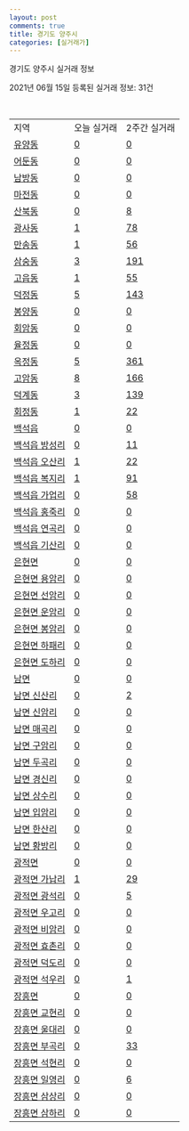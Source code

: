 ```yaml
---
layout: post
comments: true
title: 경기도 양주시
categories: [실거래가]
---
```


경기도 양주시 실거래 정보

2021년 06월 15일 등록된 실거래 정보: 31건

<script type="text/javascript">
  google.charts.load('current', {'packages':['corechart']});
  google.charts.setOnLoadCallback(drawChart);

  function drawChart() {
    var data = google.visualization.arrayToDataTable([['거래일', '매매', '전월세', '전매'], ['2021-04', 1, 2, 0], ['2021-05', 1, 1, 0], ['2021-06', 0, 0, 3], ['2021-02', 0, 1, 0], ['2021-03', 1, 0, 0]]);

    var options = {
      title: '최근 2개월간 거래량 추이',
      legend: { position: 'bottom' }
    };

    var chart = new google.visualization.LineChart(document.getElementById('columnchart_material'));
    chart.draw(data, (options));
  }
</script>

<div id="columnchart_material" style="width: 450px; margin-left: -35px"></div>
<br>
<table class="sortable">
  <tr>
    <td>지역</td>
    <td>오늘 실거래</td>
    <td>2주간 실거래</td>
  </tr>

  
  <tr class="item">
    <td><a href="4163010100.html">유양동</a></td>
    <td><a href="4163010100.html">0</a></td>
    <td><a href="4163010100.html">0</a></td>
  </tr>
    

  <tr class="item">
    <td><a href="4163010200.html">어둔동</a></td>
    <td><a href="4163010200.html">0</a></td>
    <td><a href="4163010200.html">0</a></td>
  </tr>
    

  <tr class="item">
    <td><a href="4163010300.html">남방동</a></td>
    <td><a href="4163010300.html">0</a></td>
    <td><a href="4163010300.html">0</a></td>
  </tr>
    

  <tr class="item">
    <td><a href="4163010400.html">마전동</a></td>
    <td><a href="4163010400.html">0</a></td>
    <td><a href="4163010400.html">0</a></td>
  </tr>
    

  <tr class="item">
    <td><a href="4163010500.html">산북동</a></td>
    <td><a href="4163010500.html">0</a></td>
    <td><a href="4163010500.html">8</a></td>
  </tr>
    

  <tr class="item">
    <td><a href="4163010600.html">광사동</a></td>
    <td><a href="4163010600.html">1</a></td>
    <td><a href="4163010600.html">78</a></td>
  </tr>
    

  <tr class="item">
    <td><a href="4163010700.html">만송동</a></td>
    <td><a href="4163010700.html">1</a></td>
    <td><a href="4163010700.html">56</a></td>
  </tr>
    

  <tr class="item">
    <td><a href="4163010800.html">삼숭동</a></td>
    <td><a href="4163010800.html">3</a></td>
    <td><a href="4163010800.html">191</a></td>
  </tr>
    

  <tr class="item">
    <td><a href="4163010900.html">고읍동</a></td>
    <td><a href="4163010900.html">1</a></td>
    <td><a href="4163010900.html">55</a></td>
  </tr>
    

  <tr class="item">
    <td><a href="4163011000.html">덕정동</a></td>
    <td><a href="4163011000.html">5</a></td>
    <td><a href="4163011000.html">143</a></td>
  </tr>
    

  <tr class="item">
    <td><a href="4163011100.html">봉양동</a></td>
    <td><a href="4163011100.html">0</a></td>
    <td><a href="4163011100.html">0</a></td>
  </tr>
    

  <tr class="item">
    <td><a href="4163011200.html">회암동</a></td>
    <td><a href="4163011200.html">0</a></td>
    <td><a href="4163011200.html">0</a></td>
  </tr>
    

  <tr class="item">
    <td><a href="4163011300.html">율정동</a></td>
    <td><a href="4163011300.html">0</a></td>
    <td><a href="4163011300.html">0</a></td>
  </tr>
    

  <tr class="item">
    <td><a href="4163011400.html">옥정동</a></td>
    <td><a href="4163011400.html">5</a></td>
    <td><a href="4163011400.html">361</a></td>
  </tr>
    

  <tr class="item">
    <td><a href="4163011500.html">고암동</a></td>
    <td><a href="4163011500.html">8</a></td>
    <td><a href="4163011500.html">166</a></td>
  </tr>
    

  <tr class="item">
    <td><a href="4163011600.html">덕계동</a></td>
    <td><a href="4163011600.html">3</a></td>
    <td><a href="4163011600.html">139</a></td>
  </tr>
    

  <tr class="item">
    <td><a href="4163011700.html">회정동</a></td>
    <td><a href="4163011700.html">1</a></td>
    <td><a href="4163011700.html">22</a></td>
  </tr>
    

  <tr class="item">
    <td><a href="4163025000.html">백석읍</a></td>
    <td><a href="4163025000.html">0</a></td>
    <td><a href="4163025000.html">0</a></td>
  </tr>
    

  <tr class="item">
    <td><a href="4163025021.html">백석읍 방성리</a></td>
    <td><a href="4163025021.html">0</a></td>
    <td><a href="4163025021.html">11</a></td>
  </tr>
    

  <tr class="item">
    <td><a href="4163025022.html">백석읍 오산리</a></td>
    <td><a href="4163025022.html">1</a></td>
    <td><a href="4163025022.html">22</a></td>
  </tr>
    

  <tr class="item">
    <td><a href="4163025023.html">백석읍 복지리</a></td>
    <td><a href="4163025023.html">1</a></td>
    <td><a href="4163025023.html">91</a></td>
  </tr>
    

  <tr class="item">
    <td><a href="4163025024.html">백석읍 가업리</a></td>
    <td><a href="4163025024.html">0</a></td>
    <td><a href="4163025024.html">58</a></td>
  </tr>
    

  <tr class="item">
    <td><a href="4163025025.html">백석읍 홍죽리</a></td>
    <td><a href="4163025025.html">0</a></td>
    <td><a href="4163025025.html">0</a></td>
  </tr>
    

  <tr class="item">
    <td><a href="4163025026.html">백석읍 연곡리</a></td>
    <td><a href="4163025026.html">0</a></td>
    <td><a href="4163025026.html">0</a></td>
  </tr>
    

  <tr class="item">
    <td><a href="4163025027.html">백석읍 기산리</a></td>
    <td><a href="4163025027.html">0</a></td>
    <td><a href="4163025027.html">0</a></td>
  </tr>
    

  <tr class="item">
    <td><a href="4163031000.html">은현면</a></td>
    <td><a href="4163031000.html">0</a></td>
    <td><a href="4163031000.html">0</a></td>
  </tr>
    

  <tr class="item">
    <td><a href="4163031021.html">은현면 용암리</a></td>
    <td><a href="4163031021.html">0</a></td>
    <td><a href="4163031021.html">0</a></td>
  </tr>
    

  <tr class="item">
    <td><a href="4163031022.html">은현면 선암리</a></td>
    <td><a href="4163031022.html">0</a></td>
    <td><a href="4163031022.html">0</a></td>
  </tr>
    

  <tr class="item">
    <td><a href="4163031023.html">은현면 운암리</a></td>
    <td><a href="4163031023.html">0</a></td>
    <td><a href="4163031023.html">0</a></td>
  </tr>
    

  <tr class="item">
    <td><a href="4163031024.html">은현면 봉암리</a></td>
    <td><a href="4163031024.html">0</a></td>
    <td><a href="4163031024.html">0</a></td>
  </tr>
    

  <tr class="item">
    <td><a href="4163031025.html">은현면 하패리</a></td>
    <td><a href="4163031025.html">0</a></td>
    <td><a href="4163031025.html">0</a></td>
  </tr>
    

  <tr class="item">
    <td><a href="4163031026.html">은현면 도하리</a></td>
    <td><a href="4163031026.html">0</a></td>
    <td><a href="4163031026.html">0</a></td>
  </tr>
    

  <tr class="item">
    <td><a href="4163032000.html">남면</a></td>
    <td><a href="4163032000.html">0</a></td>
    <td><a href="4163032000.html">0</a></td>
  </tr>
    

  <tr class="item">
    <td><a href="4163032021.html">남면 신산리</a></td>
    <td><a href="4163032021.html">0</a></td>
    <td><a href="4163032021.html">2</a></td>
  </tr>
    

  <tr class="item">
    <td><a href="4163032022.html">남면 신암리</a></td>
    <td><a href="4163032022.html">0</a></td>
    <td><a href="4163032022.html">0</a></td>
  </tr>
    

  <tr class="item">
    <td><a href="4163032023.html">남면 매곡리</a></td>
    <td><a href="4163032023.html">0</a></td>
    <td><a href="4163032023.html">0</a></td>
  </tr>
    

  <tr class="item">
    <td><a href="4163032024.html">남면 구암리</a></td>
    <td><a href="4163032024.html">0</a></td>
    <td><a href="4163032024.html">0</a></td>
  </tr>
    

  <tr class="item">
    <td><a href="4163032025.html">남면 두곡리</a></td>
    <td><a href="4163032025.html">0</a></td>
    <td><a href="4163032025.html">0</a></td>
  </tr>
    

  <tr class="item">
    <td><a href="4163032026.html">남면 경신리</a></td>
    <td><a href="4163032026.html">0</a></td>
    <td><a href="4163032026.html">0</a></td>
  </tr>
    

  <tr class="item">
    <td><a href="4163032027.html">남면 상수리</a></td>
    <td><a href="4163032027.html">0</a></td>
    <td><a href="4163032027.html">0</a></td>
  </tr>
    

  <tr class="item">
    <td><a href="4163032028.html">남면 입암리</a></td>
    <td><a href="4163032028.html">0</a></td>
    <td><a href="4163032028.html">0</a></td>
  </tr>
    

  <tr class="item">
    <td><a href="4163032029.html">남면 한산리</a></td>
    <td><a href="4163032029.html">0</a></td>
    <td><a href="4163032029.html">0</a></td>
  </tr>
    

  <tr class="item">
    <td><a href="4163032030.html">남면 황방리</a></td>
    <td><a href="4163032030.html">0</a></td>
    <td><a href="4163032030.html">0</a></td>
  </tr>
    

  <tr class="item">
    <td><a href="4163033000.html">광적면</a></td>
    <td><a href="4163033000.html">0</a></td>
    <td><a href="4163033000.html">0</a></td>
  </tr>
    

  <tr class="item">
    <td><a href="4163033021.html">광적면 가납리</a></td>
    <td><a href="4163033021.html">1</a></td>
    <td><a href="4163033021.html">29</a></td>
  </tr>
    

  <tr class="item">
    <td><a href="4163033022.html">광적면 광석리</a></td>
    <td><a href="4163033022.html">0</a></td>
    <td><a href="4163033022.html">5</a></td>
  </tr>
    

  <tr class="item">
    <td><a href="4163033023.html">광적면 우고리</a></td>
    <td><a href="4163033023.html">0</a></td>
    <td><a href="4163033023.html">0</a></td>
  </tr>
    

  <tr class="item">
    <td><a href="4163033024.html">광적면 비암리</a></td>
    <td><a href="4163033024.html">0</a></td>
    <td><a href="4163033024.html">0</a></td>
  </tr>
    

  <tr class="item">
    <td><a href="4163033025.html">광적면 효촌리</a></td>
    <td><a href="4163033025.html">0</a></td>
    <td><a href="4163033025.html">0</a></td>
  </tr>
    

  <tr class="item">
    <td><a href="4163033026.html">광적면 덕도리</a></td>
    <td><a href="4163033026.html">0</a></td>
    <td><a href="4163033026.html">0</a></td>
  </tr>
    

  <tr class="item">
    <td><a href="4163033027.html">광적면 석우리</a></td>
    <td><a href="4163033027.html">0</a></td>
    <td><a href="4163033027.html">1</a></td>
  </tr>
    

  <tr class="item">
    <td><a href="4163034000.html">장흥면</a></td>
    <td><a href="4163034000.html">0</a></td>
    <td><a href="4163034000.html">0</a></td>
  </tr>
    

  <tr class="item">
    <td><a href="4163034021.html">장흥면 교현리</a></td>
    <td><a href="4163034021.html">0</a></td>
    <td><a href="4163034021.html">0</a></td>
  </tr>
    

  <tr class="item">
    <td><a href="4163034022.html">장흥면 울대리</a></td>
    <td><a href="4163034022.html">0</a></td>
    <td><a href="4163034022.html">0</a></td>
  </tr>
    

  <tr class="item">
    <td><a href="4163034023.html">장흥면 부곡리</a></td>
    <td><a href="4163034023.html">0</a></td>
    <td><a href="4163034023.html">33</a></td>
  </tr>
    

  <tr class="item">
    <td><a href="4163034024.html">장흥면 석현리</a></td>
    <td><a href="4163034024.html">0</a></td>
    <td><a href="4163034024.html">0</a></td>
  </tr>
    

  <tr class="item">
    <td><a href="4163034025.html">장흥면 일영리</a></td>
    <td><a href="4163034025.html">0</a></td>
    <td><a href="4163034025.html">6</a></td>
  </tr>
    

  <tr class="item">
    <td><a href="4163034026.html">장흥면 삼상리</a></td>
    <td><a href="4163034026.html">0</a></td>
    <td><a href="4163034026.html">0</a></td>
  </tr>
    

  <tr class="item">
    <td><a href="4163034027.html">장흥면 삼하리</a></td>
    <td><a href="4163034027.html">0</a></td>
    <td><a href="4163034027.html">0</a></td>
  </tr>
    


</table>


    